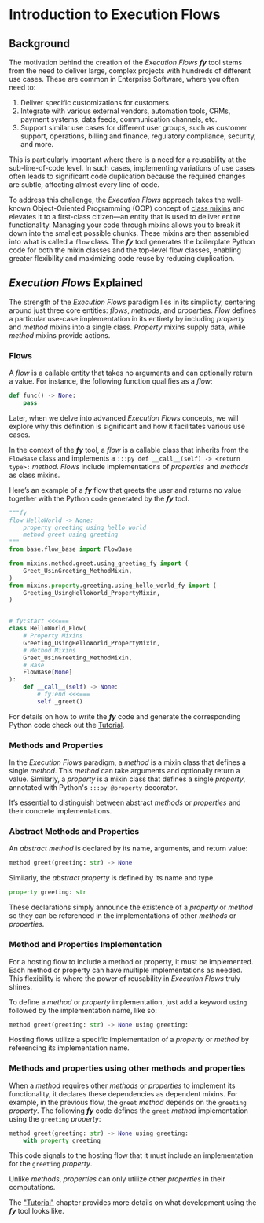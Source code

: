 # Introduction to Execution Flows

## Background

The motivation behind the creation of the _Execution Flows_ ___fy___ tool stems from the need to deliver large, complex projects with hundreds of different use cases. These are common in Enterprise Software, where you often need to:

1. Deliver specific customizations for customers.
2. Integrate with various external vendors, automation tools, CRMs, payment systems, data feeds, communication channels, etc.
3. Support similar use cases for different user groups, such as customer support, operations, billing and finance, regulatory compliance, security, and more.

This is particularly important where there is a need for a reusability at the sub-line-of-code level. In such cases, implementing variations of use cases often leads to significant code duplication because the required changes are subtle, affecting almost every line of code.

To address this challenge, the _Execution Flows_ approach takes the well-known Object-Oriented Programming (OOP) concept of [class mixins](https://en.wikipedia.org/wiki/Mixin) and elevates it to a first-class citizen—an entity that is used to deliver entire functionality. Managing your code through mixins allows you to break it down into the smallest possible chunks. These mixins are then assembled into what is called a `flow` class. The ___fy___ tool generates the boilerplate Python code for both the mixin classes and the top-level flow classes, enabling greater flexibility and maximizing code reuse by reducing duplication.

## _Execution Flows_ Explained

The strength of the _Execution Flows_ paradigm lies in its simplicity, centering around just three core entities: _flows_, _methods_, and _properties_. _Flow_ defines a particular use-case implementation in its entirety by including _property_ and _method_ mixins into a single class. _Property_ mixins supply data, while _method_ mixins provide actions.

### Flows

A _flow_ is a callable entity that takes no arguments and can optionally return a value. For instance, the following function qualifies as a _flow_:

```py
def func() -> None:
    pass
```

Later, when we delve into advanced _Execution Flows_ concepts, we will explore why this definition is significant and how it facilitates various use cases.

In the context of the ___fy___ tool, a _flow_ is a callable class that inherits from the `FlowBase` class and implements a `:::py def __call__(self) -> <return type>:` _method_.
_Flows_ include implementations of _properties_ and _methods_ as class mixins.

Here’s an example of a ___fy___ flow that greets the user and returns no value together with the Python code generated by the ___fy___ tool.

```python title="flows/hello_worlg_using_greeting_fy.py" linenums="1"
"""fy
flow HelloWorld -> None:
    property greeting using hello_world
    method greet using greeting
"""
from base.flow_base import FlowBase

from mixins.method.greet.using_greeting_fy import (
    Greet_UsinGreeting_MethodMixin,
)
from mixins.property.greeting.using_hello_world_fy import (
    Greeting_UsingHelloWorld_PropertyMixin,
)


# fy:start <<<===
class HelloWorld_Flow(
    # Property Mixins
    Greeting_UsingHelloWorld_PropertyMixin,
    # Method Mixins
    Greet_UsinGreeting_MethodMixin,
    # Base
    FlowBase[None]
):
    def __call__(self) -> None:
        # fy:end <<<===
        self._greet()
```

For details on how to write the ___fy___ code and generate the corresponding Python code check out the [Tutorial](tutorial/flow/flow/).

### Methods and Properties

In the _Execution Flows_ paradigm, a _method_ is a mixin class that defines a single _method_. This _method_ can take arguments and optionally return a value. Similarly, a _property_ is a mixin class that defines a single _property_, annotated with Python's `:::py @property` decorator.

It’s essential to distinguish between abstract _methods_ or _properties_ and their concrete implementations.

### Abstract Methods and Properties

An _abstract method_ is declared by its name, arguments, and return value:

```py
method greet(greeting: str) -> None
```
Similarly, the _abstract property_ is defined by its name and type.

```py
property greeting: str
```
These declarations simply announce the existence of a _property_ or _method_ so they can be referenced in the implementations of other _methods_ or _properties_.

### Method and Properties Implementation

For a hosting flow to include a method or property, it must be implemented. Each method or property can have multiple implementations as needed. This flexibility is where the power of reusability in _Execution Flows_ truly shines. 

To define a _method_ or _property_ implementation, just add a keyword `using` followed by the implementation name, like so:

```py
method greet(greeting: str) -> None using greeting:
```

Hosting flows utilize a specific implementation of a _property_ or _method_ by referencing its implementation name.

### Methods and properties using other methods and properties

When a _method_ requires other _methods_ or _properties_ to implement its functionality, it declares these dependencies as dependent mixins. For example, in the previous flow, the `greet` _method_ depends on the `greeting` _property_. The following ___fy___ code defines the `greet` _method_ implementation using the `greeting` _property_:

```py
method greet(greeting: str) -> None using greeting:
    with property greeting
```

This code signals to the hosting flow that it must include an implementation for the `greeting` _property_.

Unlike _methods_, _properties_ can only utilize other _properties_ in their computations.

The ["Tutorial"](/tutorial/flow/flow) chapter provides more details on what development using the ___fy___ tool looks like.
